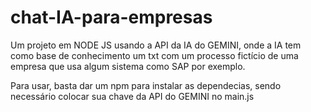 # chat-IA-para-empresas

Um projeto em NODE JS usando a API da IA do GEMINI, onde a IA tem como base de conhecimento um txt com um processo fictício de uma empresa que usa algum sistema como SAP por exemplo.

Para usar, basta dar um npm para instalar as dependecias, sendo necessário colocar sua chave da API do GEMINI no main.js
